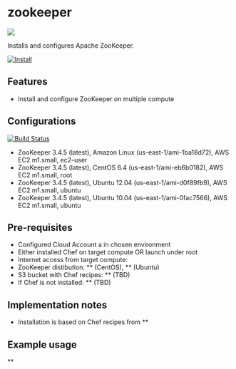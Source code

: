 zookeeper
=========

![](http://zookeeper.apache.org/images/zookeeper_small.gif)

Installs and configures Apache ZooKeeper.

[![Install](https://raw.github.com/qubell-bazaar/component-skeleton/master/img/install.png)](https://express.qubell.com/applications/upload?metadataUrl=https://github.com/qubell-bazaar/component-zookeeper/raw/master/meta.yml)

Features
--------

 - Install and configure ZooKeeper on multiple compute

Configurations
--------------
[![Build Status](http://jenkins.dev.qubell.com:8080/buildStatus/icon?job=component-zookeeper-upstream)](http://jenkins.dev.qubell.com:8080/job/component-zookeeper-dev/)

 - ZooKeeper 3.4.5 (latest), Amazon Linux (us-east-1/ami-1ba18d72), AWS EC2 m1.small, ec2-user
 - ZooKeeper 3.4.5 (latest), CentOS 6.4 (us-east-1/ami-eb6b0182), AWS EC2 m1.small, root
 - ZooKeeper 3.4.5 (latest), Ubuntu 12.04 (us-east-1/ami-d0f89fb9), AWS EC2 m1.small, ubuntu
 - ZooKeeper 3.4.5 (latest), Ubuntu 10.04 (us-east-1/ami-0fac7566), AWS EC2 m1.small, ubuntu
 

Pre-requisites
--------------
 - Configured Cloud Account a in chosen environment
 - Either installed Chef on target compute OR launch under root
 - Internet access from target compute:
  - ZooKeeper distibution: ** (CentOS), ** (Ubuntu)
  - S3 bucket with Chef recipes: ** (TBD)
  - If Chef is not installed: ** (TBD)

Implementation notes
--------------------
 - Installation is based on Chef recipes from **

Example usage
-------------
**
